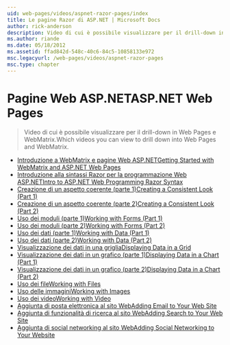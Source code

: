 ```yaml
---
uid: web-pages/videos/aspnet-razor-pages/index
title: Le pagine Razor di ASP.NET | Microsoft Docs
author: rick-anderson
description: Video di cui è possibile visualizzare per il drill-down in Web Pages e WebMatrix.
ms.author: riande
ms.date: 05/18/2012
ms.assetid: ffad842d-548c-40c6-84c5-10858133e972
msc.legacyurl: /web-pages/videos/aspnet-razor-pages
msc.type: chapter
---
```

<a name="aspnet-web-pages"></a><span data-ttu-id="4f38c-103">Pagine Web ASP.NET</span><span class="sxs-lookup"><span data-stu-id="4f38c-103">ASP.NET Web Pages</span></span>
=================
> <span data-ttu-id="4f38c-104">Video di cui è possibile visualizzare per il drill-down in Web Pages e WebMatrix.</span><span class="sxs-lookup"><span data-stu-id="4f38c-104">Which videos you can view to drill down into Web Pages and WebMatrix.</span></span>


- [<span data-ttu-id="4f38c-105">Introduzione a WebMatrix e pagine Web ASP.NET</span><span class="sxs-lookup"><span data-stu-id="4f38c-105">Getting Started with WebMatrix and ASP.NET Web Pages</span></span>](getting-started-with-webmatrix-and-aspnet-web-pages.md)
- [<span data-ttu-id="4f38c-106">Introduzione alla sintassi Razor per la programmazione Web ASP.NET</span><span class="sxs-lookup"><span data-stu-id="4f38c-106">Intro to ASP.NET Web Programming Razor Syntax</span></span>](introduction-to-aspnet-web-programming-using-the-razor-syntax.md)
- [<span data-ttu-id="4f38c-107">Creazione di un aspetto coerente (parte 1)</span><span class="sxs-lookup"><span data-stu-id="4f38c-107">Creating a Consistent Look (Part 1)</span></span>](creating-a-consistent-look-part-1.md)
- [<span data-ttu-id="4f38c-108">Creazione di un aspetto coerente (parte 2)</span><span class="sxs-lookup"><span data-stu-id="4f38c-108">Creating a Consistent Look (Part 2)</span></span>](creating-a-consistent-look-part-2.md)
- [<span data-ttu-id="4f38c-109">Uso dei moduli (parte 1)</span><span class="sxs-lookup"><span data-stu-id="4f38c-109">Working with Forms (Part 1)</span></span>](working-with-forms-part-1.md)
- [<span data-ttu-id="4f38c-110">Uso dei moduli (parte 2)</span><span class="sxs-lookup"><span data-stu-id="4f38c-110">Working with Forms (Part 2)</span></span>](working-with-forms-part-2.md)
- [<span data-ttu-id="4f38c-111">Uso dei dati (parte 1)</span><span class="sxs-lookup"><span data-stu-id="4f38c-111">Working with Data (Part 1)</span></span>](working-with-data-part-1.md)
- [<span data-ttu-id="4f38c-112">Uso dei dati (parte 2)</span><span class="sxs-lookup"><span data-stu-id="4f38c-112">Working with Data (Part 2)</span></span>](working-with-data-part-2.md)
- [<span data-ttu-id="4f38c-113">Visualizzazione dei dati in una griglia</span><span class="sxs-lookup"><span data-stu-id="4f38c-113">Displaying Data in a Grid</span></span>](displaying-data-in-a-grid.md)
- [<span data-ttu-id="4f38c-114">Visualizzazione dei dati in un grafico (parte 1)</span><span class="sxs-lookup"><span data-stu-id="4f38c-114">Displaying Data in a Chart (Part 1)</span></span>](displaying-data-in-a-chart-part-1.md)
- [<span data-ttu-id="4f38c-115">Visualizzazione dei dati in un grafico (parte 2)</span><span class="sxs-lookup"><span data-stu-id="4f38c-115">Displaying Data in a Chart (Part 2)</span></span>](displaying-data-in-a-chart-part-2.md)
- [<span data-ttu-id="4f38c-116">Uso dei file</span><span class="sxs-lookup"><span data-stu-id="4f38c-116">Working with Files</span></span>](working-with-files.md)
- [<span data-ttu-id="4f38c-117">Uso delle immagini</span><span class="sxs-lookup"><span data-stu-id="4f38c-117">Working with Images</span></span>](working-with-images.md)
- [<span data-ttu-id="4f38c-118">Uso dei video</span><span class="sxs-lookup"><span data-stu-id="4f38c-118">Working with Video</span></span>](working-with-video.md)
- [<span data-ttu-id="4f38c-119">Aggiunta di posta elettronica al sito Web</span><span class="sxs-lookup"><span data-stu-id="4f38c-119">Adding Email to Your Web Site</span></span>](adding-email-to-your-web-site.md)
- [<span data-ttu-id="4f38c-120">Aggiunta di funzionalità di ricerca al sito Web</span><span class="sxs-lookup"><span data-stu-id="4f38c-120">Adding Search to Your Web Site</span></span>](adding-search-to-your-web-site.md)
- [<span data-ttu-id="4f38c-121">Aggiunta di social networking al sito Web</span><span class="sxs-lookup"><span data-stu-id="4f38c-121">Adding Social Networking to Your Website</span></span>](adding-social-networking-to-your-website.md)
